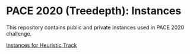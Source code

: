 # PACE 2020 (Treedepth): Instances

This repository contains public and private instances used in PACE 2020 challenge.

[Instances for Heuristic Track](heur.md)
